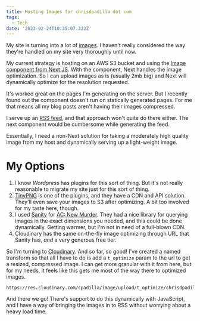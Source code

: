 ```yaml
---
title: Hosting Images for chrisdpadilla dot com
tags:
  - Tech
date: '2023-02-24T10:35:07.322Z'
---
```


My site is turning into a lot of [images](/blog/art). I haven't really considered the way they're handled on my site very thoroughly until now.

My current strategy is hosting on an AWS S3 bucket and using the [Image component from Next JS](https://nextjs.org/docs/api-reference/next/image). With the component, Next handles the image optimization. So I can upload images as is (usually 2mb big) and Next will dynamically optimize for the resolution requested.

It's worked great on the pages I'm generating on the server. But I recently found out the component doesn't run on statically generated pages. For me that means all my blog posts aren't having their images compressed.

I serve up an [RSS feed](/api/feed), and that approach won't quite do there either. The next component would be cumbersome while generating the feed.

Essentially, I need a non-Next solution for taking a moderately high quality image from my host and dynamically serving up a light-weight image.

# My Options

1. I know _Wordpress_ has plugins for this sort of thing. But it's not really reasonable to migrate my site just for this sort of thing.
2. [TinyPNG](https://tinypng.com/) is one of the plugins, and they have a CDN and API solution. They'll even save your images to S3 after optimizing. A bit too involved for my taste here, though.
3. I used [Sanity](https://www.sanity.io/docs/image-url) for [AC: New Murder](/acnm). They had a nice library for querying images in the exact dimensions you needed, and this could be done dynamically. Getting warmer, but I'm not in need of a full-blown CDN.
4. Cloudinary has the same on-the-fly image optimizing through URL that Sanity has, _and_ a very generous free tier.

So I'm turning to [Cloudinary](https://cloudinary.com/). And so far, so good! I've created a named transform so that all I have to do is add a `t_optimize` param to the url to get a resized, compressed image. I can get more granular with it from here, but for my needs, it feels like this gets me most of the way there to optimized images.

```
https://res.cloudinary.com/cpadilla/image/upload/t_optimize/chrisdpadilla/albums/spring.jpg
```

And there we go! There's support to do this dynamically with JavaScript, and I have a way of bringing the images in to RSS without worrying about a heavy load time.
